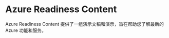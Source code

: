 <div>
<h1>Azure Readiness Content</h1>
<p>Azure Readiness Content 提供了一组演示文稿和演示，旨在帮助您了解最新的 Azure 功能和服务。</p>
</div>
<!--HONumber=41-->
